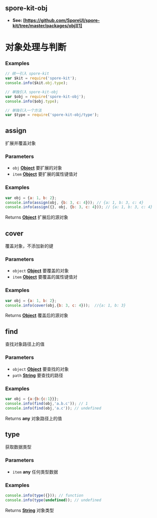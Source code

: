 <!-- Generated by documentation.js. Update this documentation by updating the source code. -->

## spore-kit-obj

-   **See: [https://github.com/SporeUI/spore-kit/tree/master/packages/obj][1]**

# 对象处理与判断

### Examples

```javascript
// 统一引入 spore-kit
var $kit = require('spore-kit');
console.info($kit.obj.type);

// 单独引入 spore-kit-obj
var $obj = require('spore-kit-obj');
console.info($obj.type);

// 单独引入一个方法
var $type = require('spore-kit-obj/type');
```

## assign

扩展并覆盖对象

### Parameters

-   `obj` **[Object][2]** 要扩展的对象
-   `item` **[Object][2]** 要扩展的属性键值对

### Examples

```javascript
var obj = {a: 1, b: 2};
console.info(assign(obj, {b: 3, c: 4})); // {a: 1, b: 3, c: 4}
console.info(assign({}, obj, {b: 3, c: 4})); // {a: 1, b: 3, c: 4}
```

Returns **[Object][2]** 扩展后的源对象

## cover

覆盖对象，不添加新的键

### Parameters

-   `object` **[Object][2]** 要覆盖的对象
-   `item` **[Object][2]** 要覆盖的属性键值对

### Examples

```javascript
var obj = {a: 1, b: 2};
console.info(cover(obj,{b: 3, c: 4}));	//{a: 1, b: 3}
```

Returns **[Object][2]** 覆盖后的源对象

## find

查找对象路径上的值

### Parameters

-   `object` **[Object][2]** 要查找的对象
-   `path` **[String][3]** 要查找的路径

### Examples

```javascript
var obj = {a:{b:{c:1}}};
console.info(find(obj,'a.b.c')); // 1
console.info(find(obj,'a.c')); // undefined
```

Returns **any** 对象路径上的值

## type

获取数据类型

### Parameters

-   `item` **any** 任何类型数据

### Examples

```javascript
console.info(type({})); // function
console.info(type(undefined)); // undefined
```

Returns **[String][3]** 对象类型

[1]: https://github.com/SporeUI/spore-kit/tree/master/packages/obj

[2]: https://developer.mozilla.org/docs/Web/JavaScript/Reference/Global_Objects/Object

[3]: https://developer.mozilla.org/docs/Web/JavaScript/Reference/Global_Objects/String
